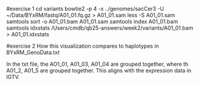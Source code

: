 #exercise 1
cd variants
bowtie2 -p 4 -x ../genomes/sacCer3 -U ~/Data/BYxRM/fastq/A01_01.fq.gz > A01_01.sam
    less -S A01_01.sam
samtools sort -o A01_01.bam A01_01.sam
samtools index A01_01.bam
samtools idxstats /Users/cmdb/qb25-answers/week2/variants/A01_01.bam > A01_01.idxstats

#exercise 2
How this visualization compares to haplotypes in BYxRM_GenoData.txt

In the txt file, the AO1_01, A01_03, A01_04 are grouped together, where th A01_2, A01_5 are grouped together. This aligns with the expression data in IGTV.


